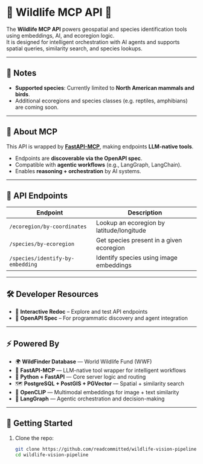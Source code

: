 # 🐾 Wildlife MCP API 🐾

The **Wildlife MCP API** powers geospatial and species identification tools using embeddings, AI, and ecoregion logic.  
It is designed for intelligent orchestration with AI agents and supports spatial queries, similarity search, and species lookups.  

---

## 🚨 Notes

- **Supported species**: Currently limited to **North American mammals and birds**.  
- Additional ecoregions and species classes (e.g. reptiles, amphibians) are coming soon.  

---

## 🔎 About MCP

This API is wrapped by **[FastAPI-MCP](https://github.com/modelcontextprotocol/fastapi-mcp)**, making endpoints **LLM-native tools**.  

- Endpoints are **discoverable via the OpenAPI spec**.  
- Compatible with **agentic workflows** (e.g., LangGraph, LangChain).  
- Enables **reasoning + orchestration** by AI systems.  

---

## 📡 API Endpoints

| Endpoint | Description |
|----------|-------------|
| `/ecoregion/by-coordinates` | Lookup an ecoregion by latitude/longitude |
| `/species/by-ecoregion` | Get species present in a given ecoregion |
| `/species/identify-by-embedding` | Identify species using image embeddings |

---

## 🛠 Developer Resources

- 📘 **Interactive Redoc** – Explore and test API endpoints  
- 📜 **OpenAPI Spec** – For programmatic discovery and agent integration  

---

## ⚡ Powered By

- 🌍 **WildFinder Database** — World Wildlife Fund (WWF)  
- 🔌 **FastAPI-MCP** — LLM-native tool wrapper for intelligent workflows  
- 🐍 **Python + FastAPI** — Core server logic and routing  
- 🗺 **PostgreSQL + PostGIS + PGVector** — Spatial + similarity search  
- 🧠 **OpenCLIP** — Multimodal embeddings for image + text similarity  
- 🔗 **LangGraph** — Agentic orchestration and decision-making  

---

## 🚀 Getting Started

1. Clone the repo:  
   ```bash
   git clone https://github.com/readcommitted/wildlife-vision-pipeline.git
   cd wildlife-vision-pipeline

